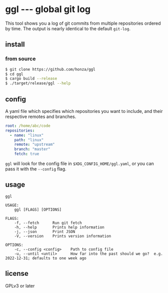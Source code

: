 ggl --- global git log
======================

This tool shows you a log of git commits from multiple repositories ordered by
time.  The output is nearly identical to the default `git-log`.

install
-------

### from source

``` sh
$ git clone https://github.com/honza/ggl
$ cd ggl
$ cargo build --release
$ ./target/release/ggl --help
```

config
------

A yaml file which specifies which repositories you want to include, and their
respective remotes and branches.

``` yaml
root: /home/abc/code
repositories:
  - name: "linux"
    path: "linux"
    remote: "upstream"
    branch: "master"
    fetch: true
```

`ggl` will look for the config file in `$XDG_CONFIG_HOME/ggl.yaml`, or you can
pass it with the `--config` flag.

usage
-----

```
ggl

USAGE:
    ggl [FLAGS] [OPTIONS]

FLAGS:
    -f, --fetch      Run git fetch
    -h, --help       Prints help information
    -j, --json       Print JSON
    -V, --version    Prints version information

OPTIONS:
    -c, --config <config>    Path to config file
    -u, --until <until>      How far into the past should we go?  e.g. 2022-12-31; defaults to one week ago
```

license
-------

GPLv3 or later
